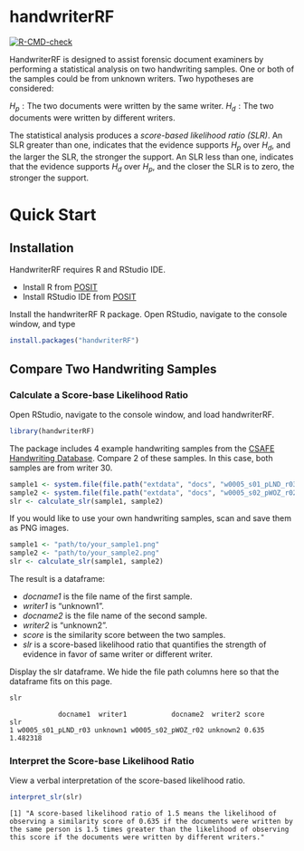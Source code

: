 # handwriterRF

<!-- badges: start -->
[![R-CMD-check](https://github.com/CSAFE-ISU/handwriterRF/actions/workflows/R-CMD-check.yaml/badge.svg)](https://github.com/CSAFE-ISU/handwriterRF/actions/workflows/R-CMD-check.yaml)
<!-- badges: end -->

HandwriterRF is designed to assist forensic document examiners by
performing a statistical analysis on two handwriting samples. One or
both of the samples could be from unknown writers. Two hypotheses are
considered:

$H_p: \text{The two documents were written by the same writer.}$
$H_d: \text{The two documents were written by different writers.}$

The statistical analysis produces a *score-based likelihood ratio
(SLR)*. An SLR greater than one, indicates that the evidence supports
$H_p$ over $H_d$, and the larger the SLR, the stronger the support. An
SLR less than one, indicates that the evidence supports $H_d$ over
$H_p$, and the closer the SLR is to zero, the stronger the support.

# Quick Start

## Installation

HandwriterRF requires R and RStudio IDE.

- Install R from [POSIT](https://posit.co/download/rstudio-desktop/)
- Install RStudio IDE from
  [POSIT](https://posit.co/download/rstudio-desktop/)

Install the handwriterRF R package. Open RStudio, navigate to the
console window, and type

``` r
install.packages("handwriterRF")
```

## Compare Two Handwriting Samples

### Calculate a Score-base Likelihood Ratio

Open RStudio, navigate to the console window, and load handwriterRF.

``` r
library(handwriterRF)
```

The package includes 4 example handwriting samples from the [CSAFE
Handwriting Database](https://forensicstats.org/handwritingdatabase/).
Compare 2 of these samples. In this case, both samples are from writer
30.

``` r
sample1 <- system.file(file.path("extdata", "docs", "w0005_s01_pLND_r03.png"), package = "handwriterRF")
sample2 <- system.file(file.path("extdata", "docs", "w0005_s02_pWOZ_r02.png"), package = "handwriterRF")
slr <- calculate_slr(sample1, sample2)
```

If you would like to use your own handwriting samples, scan and save
them as PNG images.

``` r
sample1 <- "path/to/your_sample1.png"
sample2 <- "path/to/your_sample2.png"
slr <- calculate_slr(sample1, sample2)
```

The result is a dataframe:

- *docname1* is the file name of the first sample.
- *writer1* is “unknown1”.
- *docname2* is the file name of the second sample.
- *writer2* is “unknown2”.
- *score* is the similarity score between the two samples.
- *slr* is a score-based likelihood ratio that quantifies the strength
  of evidence in favor of same writer or different writer.

Display the slr dataframe. We hide the file path columns here so that
the dataframe fits on this page.

``` r
slr
```

                docname1  writer1           docname2  writer2 score      slr
    1 w0005_s01_pLND_r03 unknown1 w0005_s02_pWOZ_r02 unknown2 0.635 1.482318

### Interpret the Score-base Likelihood Ratio

View a verbal interpretation of the score-based likelihood ratio.

``` r
interpret_slr(slr)
```

    [1] "A score-based likelihood ratio of 1.5 means the likelihood of observing a similarity score of 0.635 if the documents were written by the same person is 1.5 times greater than the likelihood of observing this score if the documents were written by different writers."
